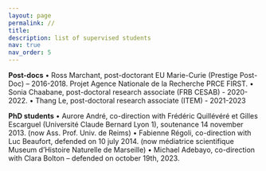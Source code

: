```yaml
---
layout: page
permalink: //
title: 
description: list of supervised students
nav: true
nav_order: 5
---
```

**Post-docs**
•	Ross Marchant, post-doctorant EU Marie-Curie (Prestige Post-Doc) – 2016-2018. Projet Agence Nationale de la Recherche PRCE FIRST.
•	Sonia Chaabane, post-doctoral research associate (FRB CESAB) - 2020-2022.
•	Thang Le, post-doctoral research associate (ITEM) - 2021-2023

**PhD students**
•	Aurore André, co-direction with Frédéric Quillévéré et Gilles Escarguel (Université Claude Bernard Lyon 1), soutenance 14 november 2013. (now Ass. Prof. Univ. de Reims)
•	Fabienne Régoli, co-direction with Luc Beaufort, defended on 10 july 2014. (now médiatrice scientifique Museum d’Histoire Naturelle de Marseille)
•	Michael Adebayo, co-direction with Clara Bolton – defended on october 19th, 2023.